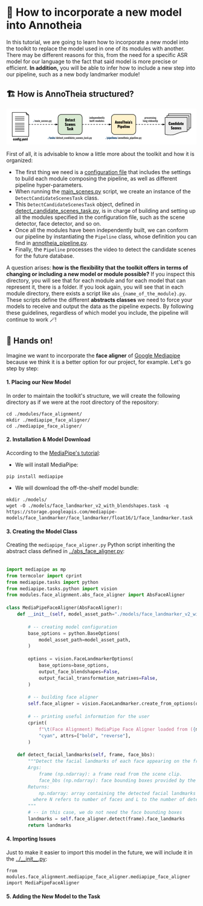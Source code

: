 <h1 align="left"> 📜 How to incorporate a new model into Annotheia</h1>

In this tutorial, we are going to learn how to incorporate a new model into the toolkit to replace the model used in one of its modules with another. There may be different reasons for this, from the need for a specific ASR model for our language to the fact that said model is more precise or efficient. **In addition,** you will be able to infer how to include a new step into our pipeline, such as a new body landmarker module!

## 🏗️ How is AnnoTheia structured?

<div align="center"> <img src="../doc/image/annotheia_architecture.png" width=712> </div>

First of all, it is advisable to know a little more about the toolkit and how it is organized:

- The first thing we need is a [configuration file](../configs/annotheia_pipeline_spanish.yaml) that includes the settings to build each module composing the pipeline, as well as different pipeline hyper-parameters.
- When running the [main_scenes.py](../main_scenes.py#L36) script, we create an instance of the `DetectCandidateScenesTask` class.
- This `DetectCandidateScenesTask` object, defined in [detect_candidate_scenes_task.py](../tasks/detect_candidate_scenes_task.py#L77C7-L77C32), is in charge of building and setting up all the modules specified in the configuration file, such as the scene detector, face detector, and so on.
- Once all the modules have been independently built, we can conform our pipeline by instantiating the `Pipeline` class, whose definition you can find in [annotheia_pipeline.py](https://github.com/joactr/AnnoTheia/blob/david-branch/pipelines/annotheia_pipeline.py#L24).
- Finally, the `Pipeline` processes the video to detect the candidate scenes for the future database.

A question arises: **how is the flexibility that the toolkit offers in terms of changing or including a new model or module possible?** If you inspect this directory, you will see that for each module and for each model that can represent it, there is a folder. If you look again, you will see that in each module directory, there exists a script like `abs_{name_of_the_module}.py`. These scripts define the different **abstracts classes** we need to force your models to receive and output the data as the pipeline expects. By following these guidelines, regardless of which model you include, the pipeline will continue to work 🪄!

## 💪 Hands on!

Imagine we want to incorporate the **face aligner** of [Google Mediapipe](https://developers.google.com/mediapipe/solutions/vision/face_landmarker) because we think it is a better option for our project, for example. Let's go step by step:

#### 1. Placing our New Model

In order to maintain the toolkit's structure, we will create the following directory as if we were at the root directory of the repository:

```
cd ./modules/face_alignment/
mkdir ./mediapipe_face_aligner/
cd ./mediapipe_face_aligner/
```

#### 2. Installation & Model Download

According to the [MediaPipe's tutorial](https://github.com/googlesamples/mediapipe/blob/main/examples/face_landmarker/python/%5BMediaPipe_Python_Tasks%5D_Face_Landmarker.ipynb):

- We will install MediaPipe:
```
pip install mediapipe
```
- We will download the off-the-shelf model bundle:

```
mkdir ./models/
wget -O ./models/face_landmarker_v2_with_blendshapes.task -q https://storage.googleapis.com/mediapipe-models/face_landmarker/face_landmarker/float16/1/face_landmarker.task
```

#### 3. Creating the Model Class

Creating the `mediapipe_face_aligner.py` Python script inheriting the abstract class defined in [../abs_face_aligner.py](../abs_face_aligner.py):

```python

import mediapipe as mp
from termcolor import cprint
from mediapipe.tasks import python
from mediapipe.tasks.python import vision
from modules.face_alignment.abs_face_aligner import AbsFaceAligner

class MediaPipeFaceAligner(AbsFaceAligner):
    def __init__(self, model_asset_path="./models/face_landmarker_v2_with_blendshapes.task"):

        # -- creating model configuration
        base_options = python.BaseOptions(
            model_asset_path=model_asset_path,
        )

        options = vision.FaceLandmarkerOptions(
            base_options=base_options,
            output_face_blendshapes=False,
            output_facial_transformation_matrixes=False,
        )

        # -- building face aligner
        self.face_aligner = vision.FaceLandmarker.create_from_options(options)

        # -- printing useful information for the user
        cprint(
            f"\t(Face Alignment) MediaPipe Face Aligner loaded from ({model_asset_path})",
            "cyan", attrs=["bold", "reverse"],
        )

    def detect_facial_landmarks(self, frame, face_bbs):
        """Detect the facial landmarks of each face appearing on the frame.
        Args:
            frame (np.ndarray): a frame read from the scene clip.
            face_bbs (np.ndarray): face bounding boxes provided by the face detector.
        Returns:
            np.ndarray: array containing the detected facial landmarks (N,L,2),
          where N refers to number of faces and L to the number of detected landmarks.
        """
        # -- in this case, we do not need the face bounding boxes
        landmarks = self.face_aligner.detect(frame).face_landmarks
        return landmarks
```

#### 4. Importing Issues

Just to make it easier to import this model in the future, we will include it in the [../\_\_init\_\_.py](../__init__.py):

```
from modules.face_alignment.mediapipe_face_aligner.mediapipe_face_aligner import MediaPipeFaceAligner
```

#### 5. Adding the New Model to the Task


